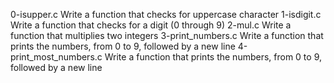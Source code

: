 0-isupper.c Write a function that checks for uppercase character
1-isdigit.c Write a function that checks for a digit (0 through 9)
2-mul.c Write a function that multiplies two integers
3-print_numbers.c Write a function that prints the numbers, from 0 to 9, followed by a new line
4-print_most_numbers.c Write a function that prints the numbers, from 0 to 9, followed by a new line
